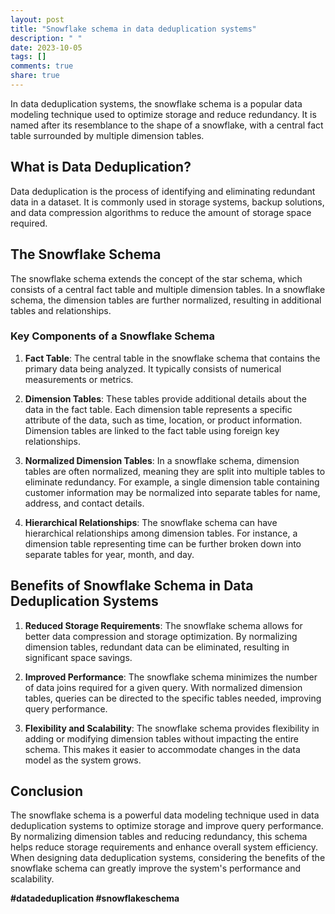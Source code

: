```yaml
---
layout: post
title: "Snowflake schema in data deduplication systems"
description: " "
date: 2023-10-05
tags: []
comments: true
share: true
---
```


In data deduplication systems, the snowflake schema is a popular data modeling technique used to optimize storage and reduce redundancy. It is named after its resemblance to the shape of a snowflake, with a central fact table surrounded by multiple dimension tables.

## What is Data Deduplication?

Data deduplication is the process of identifying and eliminating redundant data in a dataset. It is commonly used in storage systems, backup solutions, and data compression algorithms to reduce the amount of storage space required.

## The Snowflake Schema

The snowflake schema extends the concept of the star schema, which consists of a central fact table and multiple dimension tables. In a snowflake schema, the dimension tables are further normalized, resulting in additional tables and relationships.

### Key Components of a Snowflake Schema

1. **Fact Table**: The central table in the snowflake schema that contains the primary data being analyzed. It typically consists of numerical measurements or metrics.

2. **Dimension Tables**: These tables provide additional details about the data in the fact table. Each dimension table represents a specific attribute of the data, such as time, location, or product information. Dimension tables are linked to the fact table using foreign key relationships.

3. **Normalized Dimension Tables**: In a snowflake schema, dimension tables are often normalized, meaning they are split into multiple tables to eliminate redundancy. For example, a single dimension table containing customer information may be normalized into separate tables for name, address, and contact details.

4. **Hierarchical Relationships**: The snowflake schema can have hierarchical relationships among dimension tables. For instance, a dimension table representing time can be further broken down into separate tables for year, month, and day.

## Benefits of Snowflake Schema in Data Deduplication Systems

1. **Reduced Storage Requirements**: The snowflake schema allows for better data compression and storage optimization. By normalizing dimension tables, redundant data can be eliminated, resulting in significant space savings.

2. **Improved Performance**: The snowflake schema minimizes the number of data joins required for a given query. With normalized dimension tables, queries can be directed to the specific tables needed, improving query performance.

3. **Flexibility and Scalability**: The snowflake schema provides flexibility in adding or modifying dimension tables without impacting the entire schema. This makes it easier to accommodate changes in the data model as the system grows.

## Conclusion

The snowflake schema is a powerful data modeling technique used in data deduplication systems to optimize storage and improve query performance. By normalizing dimension tables and reducing redundancy, this schema helps reduce storage requirements and enhance overall system efficiency. When designing data deduplication systems, considering the benefits of the snowflake schema can greatly improve the system's performance and scalability.

**#datadeduplication #snowflakeschema**